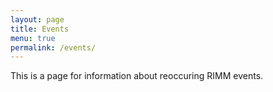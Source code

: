 ```yaml
---
layout: page
title: Events
menu: true
permalink: /events/
---
```


This is a page for information about reoccuring RIMM events.

